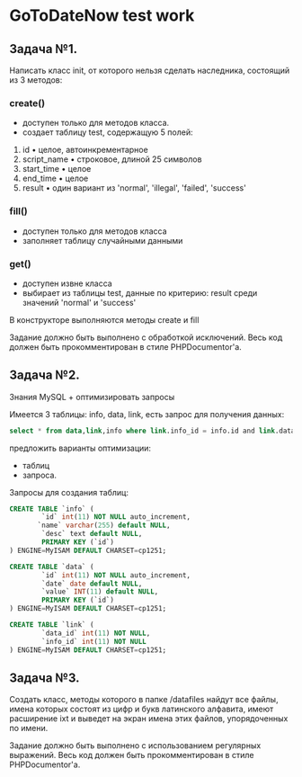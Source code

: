 # GoToDateNow test work

## Задача №1.
Написать класс init, от которого нельзя сделать наследника, состоящий из 3 методов:

### create() 
* доступен только для методов класса.
* создает таблицу test, содержащую 5 полей:
1) id		•	целое, автоинкрементарное
2) script_name		•	строковое, длиной 25 символов
3) start_time		•	целое
4) end_time		•	целое
5) result		•	один вариант из 'normal', 'illegal', 'failed', 'success'

### fill()
* доступен только для методов класса
* заполняет таблицу случайными данными
### get()
* доступен извне класса
* выбирает из таблицы test, данные по критерию: result среди значений 'normal' и 'success'

В конструкторе выполняются методы create и fill

Задание должно быть выполнено с обработкой исключений.
Весь код должен быть прокомментирован в стиле PHPDocumentor'а.

## Задача №2.
Знания MySQL + оптимизировать запросы

Имеется 3 таблицы: info, data, link, есть запрос для получения данных:
```sql
select * from data,link,info where link.info_id = info.id and link.data_id = data.id
```

предложить варианты оптимизации:
* таблиц
* запроса.

Запросы для создания таблиц:

```sql
CREATE TABLE `info` (
        `id` int(11) NOT NULL auto_increment,
       `name` varchar(255) default NULL,
        `desc` text default NULL,
        PRIMARY KEY (`id`)
) ENGINE=MyISAM DEFAULT CHARSET=cp1251;

CREATE TABLE `data` (
        `id` int(11) NOT NULL auto_increment,
        `date` date default NULL,
        `value` INT(11) default NULL,
        PRIMARY KEY (`id`)
) ENGINE=MyISAM DEFAULT CHARSET=cp1251;

CREATE TABLE `link` (
        `data_id` int(11) NOT NULL,
        `info_id` int(11) NOT NULL
) ENGINE=MyISAM DEFAULT CHARSET=cp1251;
```

## Задача №3.
Создать класс, методы которого в папке /datafiles найдут все файлы, имена которых состоят из цифр и букв латинского алфавита, имеют расширение ixt и выведет на экран имена этих файлов, упорядоченных по имени.

Задание должно быть выполнено с использованием регулярных выражений.
Весь код должен быть прокомментирован в стиле PHPDocumentor'а.